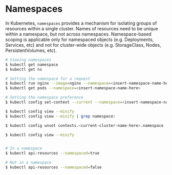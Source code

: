 # **Namespaces**
In Kubernetes, `namespaces` provides a mechanism for isolating groups of resources within a single cluster. Names of resources need to be unique within a namespace, but not across namespaces. Namespace-based scoping is applicable only for namespaced objects (e.g. Deployments, Services, etc) and not for cluster-wide objects (e.g. StorageClass, Nodes, PersistentVolumes, etc).


```bash
# Viewing namespaces
$ kubectl get namespace
$ kubectl get ns

# Setting the namespace for a request
$ kubectl run nginx --image=nginx --namespace=<insert-namespace-name-here>
$ kubectl get pods --namespace=<insert-namespace-name-here>

# Setting the namespace preference
$ kubectl config set-context --current --namespace=<insert-namespace-name-here>

$ kubectl config view --minify
$ kubectl config view --minify | grep namespace:

$ kubectl config unset contexts.<current-cluster-name-here>.namespace

$ kubectl config view --minify


# In a namespace
$ kubectl api-resources --namespaced=true

# Not in a namespace
$ kubectl api-resources --namespaced=false

```